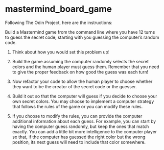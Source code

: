 # mastermind_board_game
Following The Odin Project, here are the instructions:

Build a Mastermind game from the command line where you have 12 turns to guess the secret code, starting with you guessing the computer’s random code.

1. Think about how you would set this problem up!

2. Build the game assuming the computer randomly selects the secret colors and the human player must guess them. Remember that you need to give the proper feedback on how good the guess was each turn!

3. Now refactor your code to allow the human player to choose whether they want to be the creator of the secret code or the guesser.

4. Build it out so that the computer will guess if you decide to choose your own secret colors. You may choose to implement a computer strategy that follows the rules of the game or you can modify these rules.

5. If you choose to modify the rules, you can provide the computer additional information about each guess. For example, you can start by having the computer guess randomly, but keep the ones that match exactly. You can add a little bit more intelligence to the computer player so that, if the computer has guessed the right color but the wrong position, its next guess will need to include that color somewhere.